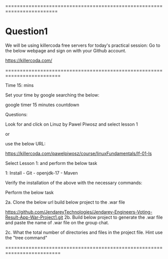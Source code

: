 ========================================================================

# Question1

We will be using killercoda free servers for today's practical session:
Go to the below webpage and sign on with your Github account.

https://killercoda.com/

=========================================================================

Time 15: mins

Set your time by google searching the below:

google timer 15 minutes countdown

Questions:

Look for and click on Linuz by Pawel Piwosz and select lesson 1

or

use the below URL:

https://killercoda.com/pawelpiwosz/course/linuxFundamentals/lf-01-ls

Select Lesson 1: and perform the below task

1: Install - Git - openjdk-17 - Maven

Verify the installation of the above with the necessary commands:

Perform the below task

2a. Clone the below url build below project to the .war file

https://github.com/JendareyTechnologies/Jendarey-Engineers-Voting-Result-App-War-Project1.git
2b. Build below project to generate the .war file and paste the name of .war file on the group chat.

2c. What the total number of directories and files in the project file. Hint use the "tree command"

=========================================================================
